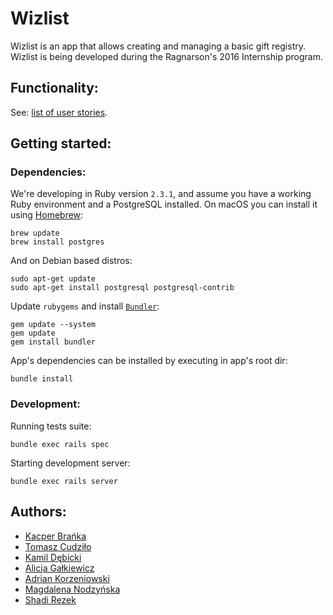 # Wizlist

Wizlist is an app that allows creating and managing a basic gift registry.
Wizlist is being developed during the Ragnarson's 2016 Internship program.

## Functionality:

See: [list of user stories](doc/user_stories.md).

## Getting started:

### Dependencies:

We're developing in Ruby version `2.3.1`, and assume you have a working Ruby
environment and a PostgreSQL installed. On macOS you can install it using
[Homebrew](http://brew.sh):

    brew update
    brew install postgres

And on Debian based distros:

    sudo apt-get update
    sudo apt-get install postgresql postgresql-contrib

Update `rubygems` and install [`Bundler`](http://bundler.io):

    gem update --system
    gem update
    gem install bundler

App's dependencies can be installed by executing in app's root dir:

    bundle install

### Development:

Running tests suite:

    bundle exec rails spec

Starting development server:

    bundle exec rails server

## Authors:

* [Kacper Brańka](https://github.com/Kacper3331)
* [Tomasz Cudziło](https://github.com/student-tomasz)
* [Kamil Dębicki](https://github.com/kamil506)
* [Alicja Gałkiewicz](https://github.com/agalkiewicz)
* [Adrian Korzeniowski](https://github.com/Schocker)
* [Magdalena Nodzyńska](https://github.com/nodzy)
* [Shadi Rezek](https://github.com/shadrk)
